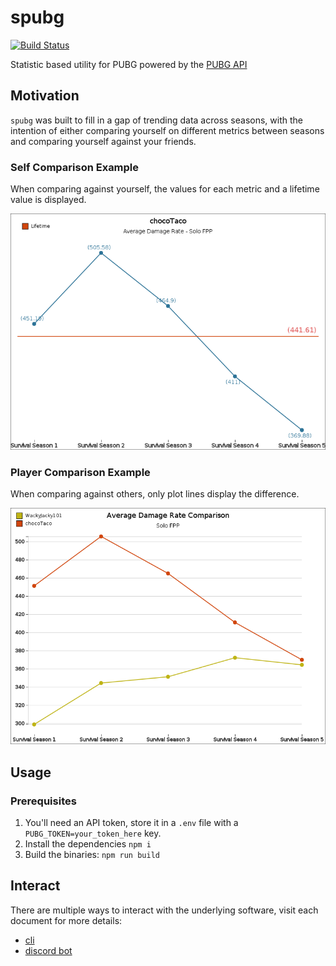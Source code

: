 # spubg

[![Build Status](https://travis-ci.org/AnEmortalKid/spubg.svg?branch=master)](https://travis-ci.org/AnEmortalKid/spubg)

Statistic based utility for PUBG powered by the [PUBG API](https://documentation.pubg.com/en/introduction.html)

## Motivation

`spubg` was built to fill in a gap of trending data across seasons, 
with the intention of either comparing yourself on different metrics between seasons and comparing yourself against your friends.


### Self Comparison Example

When comparing against yourself, the values for each metric and a lifetime value is displayed.

![](./docs/imgs/chocoTaco-ADR-solo-fpp.png)


### Player Comparison Example

When comparing against others, only plot lines display the difference.

![](./docs/imgs/adr-WackyJacky101-chocoTaco-solo-fpp.png)


## Usage

### Prerequisites

1. You'll need an API token, store it in a `.env` file with a `PUBG_TOKEN=your_token_here` key.
2. Install the dependencies `npm i`
3. Build the binaries: `npm run build`

## Interact

There are multiple ways to interact with the underlying software, visit each document for more details:

* [cli](./docs/cli.md)
* [discord bot](./docs/discord.md)